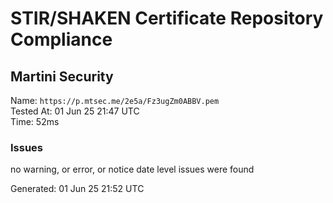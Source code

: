 # STIR/SHAKEN Certificate Repository Compliance

## Martini Security

Name: `https://p.mtsec.me/2e5a/Fz3ugZm0ABBV.pem`\
Tested At: 01 Jun 25 21:47 UTC\
Time: 52ms

### Issues

no warning, or error, or notice date level issues were found

Generated: 01 Jun 25 21:52 UTC